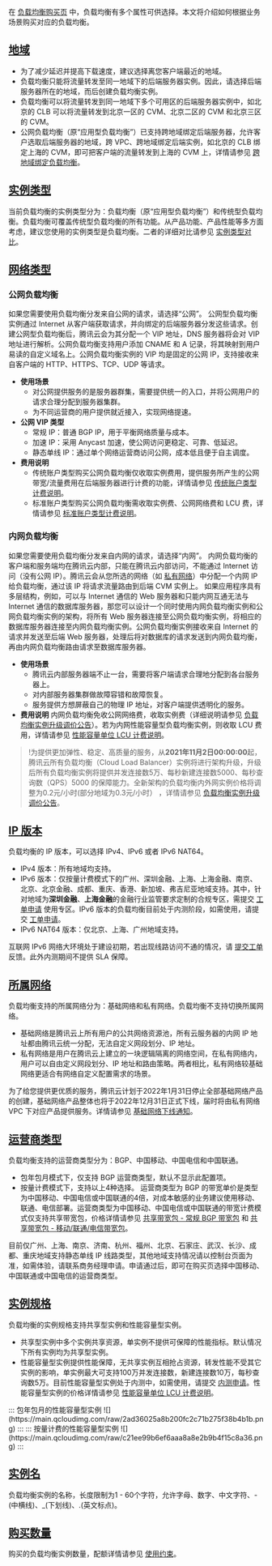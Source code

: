 在 [负载均衡购买页](https://buy.cloud.tencent.com/lb?rid=1&type=2&vpcId=vpc-5wru9vot) 中，负载均衡有多个属性可供选择。本文将介绍如何根据业务场景购买对应的负载均衡。
## [地域](id:region)
- 为了减少延迟并提高下载速度，建议选择离您客户端最近的地域。
- 负载均衡只能将流量转发至同一地域下的后端服务器实例。因此，请选择后端服务器所在的地域，而后创建负载均衡实例。
- 负载均衡可以将流量转发到同一地域下多个可用区的后端服务器实例中，如北京的 CLB 可以将流量转发到北京一区的 CVM、北京二区的 CVM 和北京三区的 CVM。
- 公网负载均衡（原“应用型负载均衡”）已支持跨地域绑定后端服务器，允许客户选取后端服务器的地域，跨 VPC、跨地域绑定后端实例，如北京的 CLB 绑定上海的 CVM，即可把客户端的流量转发到上海的 CVM 上，详情请参见 [跨地域绑定负载均衡](https://cloud.tencent.com/document/product/214/48180)。

## [实例类型](id:instance-type)
当前负载均衡的实例类型分为：负载均衡（原“应用型负载均衡”）和传统型负载均衡。负载均衡可覆盖传统型负载均衡的所有功能。从产品功能、产品性能等多方面考虑，建议您使用的实例类型是负载均衡。二者的详细对比请参见 [实例类型对比](https://cloud.tencent.com/document/product/214/8847)。

## [网络类型](id:network-type)
### 公网负载均衡
如果您需要使用负载均衡分发来自公网的请求，请选择“公网”。
公网型负载均衡实例通过 Internet 从客户端获取请求，并向绑定的后端服务器分发这些请求。创建公网型负载均衡后，腾讯云会为其分配一个 VIP 地址，DNS 服务器将会对 VIP 地址进行解析。公网负载均衡支持用户添加 CNAME 和 A 记录，将其映射到用户易读的自定义域名上。公网负载均衡实例的 VIP 均是固定的公网 IP，支持接收来自客户端的 HTTP、HTTPS、TCP、UDP 等请求。
- **使用场景**
  - 对公网提供服务的是服务器群集，需要提供统一的入口，并将公网用户的请求合理分配到服务器集群。
  - 为不同运营商的用户提供就近接入，实现网络提速。
- **公网 VIP 类型**  
  - 常规 IP：普通 BGP IP，用于平衡网络质量与成本。
  - 加速 IP：采用 Anycast 加速，使公网访问更稳定、可靠、低延迟。
  - 静态单线 IP：通过单个网络运营商访问公网，成本低且便于自主调度。
- **费用说明**
  - 传统账户类型购买公网负载均衡仅收取实例费用，提供服务所产生的公网带宽/流量费用在后端服务器进行计费的功能，详情请参见 [传统账户类型计费说明](https://cloud.tencent.com/document/product/214/8848)。
  - 标准账户类型购买公网负载均衡需收取实例费、公网网络费和 LCU 费，详情请参见 [标准账户类型计费说明](https://cloud.tencent.com/document/product/214/42935)。

### 内网负载均衡
如果您需要使用负载均衡分发来自内网的请求，请选择“内网”。
内网负载均衡的客户端和服务端均在腾讯云内部，只能在腾讯云内部访问，不能通过 Internet 访问（没有公网 IP）。腾讯云会从您所选的网络（如 [私有网络](https://cloud.tencent.com/document/product/215)）中分配一个内网 IP 给负载均衡，通过该 IP 将请求流量路由到后端 CVM 实例上。
如果应用程序具有多层结构，例如，可以与 Internet 通信的 Web 服务器和只能内网互通无法与 Internet 通信的数据库服务器，那您可以设计一个同时使用内网负载均衡实例和公网负载均衡实例的架构，将所有 Web 服务器连接至公网负载均衡实例，将相应的数据库服务器连接至内网负载均衡实例。公网负载均衡实例接收来自 Internet 的请求并发送至后端 Web 服务器，处理后将对数据库的请求发送到内网负载均衡，再由内网负载均衡路由请求至数据库服务器。
- **使用场景**
  - 腾讯云内部服务器端不止一台，需要将客户端请求合理地分配到各台服务器上。
  - 对内部服务器集群做故障容错和故障恢复。
  - 服务提供方想屏蔽自己的物理 IP 地址，对客户端提供透明化的服务。
- **费用说明**
   内网负载均衡免收公网网络费，收取实例费（详细说明请参见 [负载均衡实例升级调价公告](https://cloud.tencent.com/document/product/214/59398)）。若为内网性能容量型负载均衡实例，则收取 LCU 费用，详情请参见 [性能容量单位 LCU 计费说明](https://cloud.tencent.com/document/product/214/58387)。	 
>!为提供更加弹性、稳定、高质量的服务，从**2021年11月2日00:00:00**起，腾讯云所有负载均衡（Cloud Load Balancer）实例将进行架构升级，升级后所有负载均衡实例将提供并发连接数5万、每秒新建连接数5000、每秒查询数（QPS）5000 的保障能力。全新架构的负载均衡内外网实例价格将调整为0.2元/小时(部分地域为0.3元/小时） ，详情请参见 [负载均衡实例升级调价公告](https://cloud.tencent.com/document/product/214/59398)。


## [IP 版本](id:IP-type)
负载均衡的 IP 版本，可以选择 IPv4、IPv6 或者 IPv6 NAT64。
<ul>
	<li>IPv4 版本：所有地域均支持。</li>
	<li>IPv6 版本：仅按量计费模式下的广州、深圳金融、上海、上海金融、南京、北京、北京金融、成都、重庆、香港、新加坡、弗吉尼亚地域支持。其中，针对地域为<strong>深圳金融</strong>、<strong>上海金融</strong>的金融行业监管要求定制的合规专区，需提交 <a href="https://console.cloud.tencent.com/workorder/category">工单申请</a> 使用专区。IPv6 版本的负载均衡目前处于内测阶段，如需使用，请提交 <a href="https://console.cloud.tencent.com/workorder/category?level1_id=6&level2_id=163&source=0&data_title=%E8%B4%9F%E8%BD%BD%E5%9D%87%E8%A1%A1%20LB&step=1">工单申请</a>。</li>
	<li>IPv6 NAT64 版本：仅北京、上海、广州地域支持。</li>
	</ul>
	
互联网 IPv6 网络大环境处于建设初期，若出现线路访问不通的情况，请 [提交工单](https://console.cloud.tencent.com/workorder/category?level1_id=6&level2_id=163&source=0&data_title=%E8%B4%9F%E8%BD%BD%E5%9D%87%E8%A1%A1%20LB&step=1) 反馈。此外内测期间不提供 SLA 保障。

## [所属网络](id:network)
负载均衡支持的所属网络分为：基础网络和私有网络。负载均衡不支持切换所属网络。
- 基础网络是腾讯云上所有用户的公共网络资源池，所有云服务器的内网 IP 地址都由腾讯云统一分配，无法自定义网段划分、IP 地址。
- 私有网络是用户在腾讯云上建立的一块逻辑隔离的网络空间，在私有网络内，用户可以自由定义网段划分、IP 地址和路由策略。两者相比，私有网络较基础网络更适合有网络自定义配置需求的场景。

为了给您提供更优质的服务，腾讯云计划于2022年1月31日停止全部基础网络产品的创建，基础网络产品整体也将于2022年12月31日正式下线，届时将由私有网络 VPC 下对应产品提供服务。详情请参见 [基础网络下线通知](https://cloud.tencent.com/document/product/215/63349)。

## [运营商类型](id:operator-type)
负载均衡支持的运营商类型分为：BGP、中国移动、中国电信和中国联通。
- 包年包月模式下，仅支持 BGP 运营商类型，默认不显示此配置项。</li>
- 按量计费模式下，支持以上4种选择。
运营商类型为 BGP 的带宽单价是类型为中国移动、中国电信或中国联通的4倍，对成本敏感的业务建议使用移动、联通、电信部署。运营商类型为中国移动、中国电信或中国联通的带宽计费模式仅支持共享带宽包，价格详情请参见 [共享带宽包 - 常规 BGP 带宽包](https://cloud.tencent.com/document/product/684/15255#bgp)  和 [共享带宽包 - 移动/联通/电信带宽包](https://cloud.tencent.com/document/product/684/15255#singleip)。
<dx-alert infotype="explain" title="">
目前仅广州、上海、南京、济南、杭州、福州、北京、石家庄、武汉、长沙、成都、重庆地域支持静态单线 IP 线路类型，其他地域支持情况请以控制台页面为准，如需体验，请联系商务经理申请。申请通过后，即可在购买页选择中国移动、中国联通或中国电信的运营商类型。
</dx-alert>

## [实例规格](id:instance-format)
负载均衡的实例规格支持共享型实例和性能容量型实例。
- 共享型实例中多个实例共享资源，单实例不提供可保障的性能指标。默认情况下所有实例均为共享型实例。
- 性能容量型实例提供性能保障，无共享实例互相抢占资源，转发性能不受其它实例的影响，单实例最大可支持100万并发连接数，新建连接数10万，每秒查询数5万。目前性能容量型实例处于内测中，如需使用，请提交 [内测申请](https://cloud.tencent.com/apply/p/hf45esx99lf)。性能容量型实例的价格详情请参见 [性能容量单位 LCU 计费说明](https://cloud.tencent.com/document/product/214/58387)。

<dx-tabs>
::: 包年包月的性能容量型实例
![](https://main.qcloudimg.com/raw/2ad36025a8b200fc2c71b275f38b4b1b.png)
:::
::: 按量计费的性能容量型实例
![](https://main.qcloudimg.com/raw/c21ee99b6ef6aaa8a8e2b9b4f15c8a36.png)
:::
</dx-tabs>



## [实例名](id:instance-name)
负载均衡实例的名称，长度限制为1 - 60个字符，允许字母、数字、中文字符、-(中横线)、_(下划线)、.(英文标点)。

## [购买数量](id:quantity)
购买的负载均衡实例数量，配额详情请参见 [使用约束](https://cloud.tencent.com/document/product/214/6187)。
